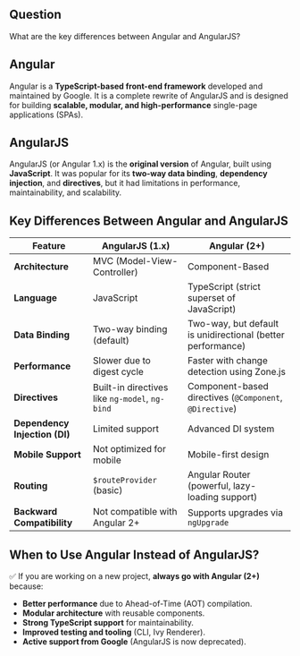 ## Question
What are the key differences between Angular and AngularJS?

## Angular
Angular is a **TypeScript-based front-end framework** developed and maintained by Google. It is a complete rewrite of AngularJS and is designed for building **scalable, modular, and high-performance** single-page applications (SPAs).

## AngularJS
AngularJS (or Angular 1.x) is the **original version** of Angular, built using **JavaScript**. It was popular for its **two-way data binding**, **dependency injection**, and **directives**, but it had limitations in performance, maintainability, and scalability.

## Key Differences Between Angular and AngularJS

| Feature       | AngularJS (1.x) | Angular (2+) |
|--------------|----------------|-------------|
| **Architecture** | MVC (Model-View-Controller) | Component-Based |
| **Language** | JavaScript | TypeScript (strict superset of JavaScript) |
| **Data Binding** | Two-way binding (default) | Two-way, but default is unidirectional (better performance) |
| **Performance** | Slower due to digest cycle | Faster with change detection using Zone.js |
| **Directives** | Built-in directives like `ng-model`, `ng-bind` | Component-based directives (`@Component`, `@Directive`) |
| **Dependency Injection (DI)** | Limited support | Advanced DI system |
| **Mobile Support** | Not optimized for mobile | Mobile-first design |
| **Routing** | `$routeProvider` (basic) | Angular Router (powerful, lazy-loading support) |
| **Backward Compatibility** | Not compatible with Angular 2+ | Supports upgrades via `ngUpgrade` |

## When to Use Angular Instead of AngularJS?
✅ If you are working on a new project, **always go with Angular (2+)** because:

- **Better performance** due to Ahead-of-Time (AOT) compilation.
- **Modular architecture** with reusable components.
- **Strong TypeScript support** for maintainability.
- **Improved testing and tooling** (CLI, Ivy Renderer).
- **Active support from Google** (AngularJS is now deprecated).

